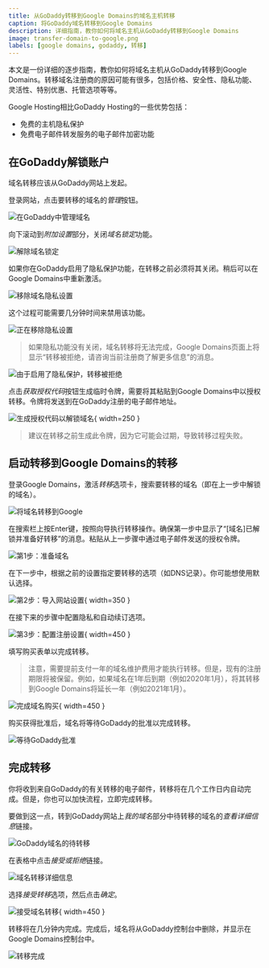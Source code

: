 ```yaml
---
title: 从GoDaddy转移到Google Domains的域名主机转移
caption: 将GoDaddy域名转移到Google Domains
description: 详细指南，教你如何将域名主机从GoDaddy转移到Google Domains
image: transfer-domain-to-google.png
labels: [google domains, godaddy, 转移]
---
```

本文是一份详细的逐步指南，教你如何将域名主机从GoDaddy转移到Google Domains。转移域名注册商的原因可能有很多，包括价格、安全性、隐私功能、灵活性、特别优惠、托管选项等等。

Google Hosting相比GoDaddy Hosting的一些优势包括：

* 免费的主机隐私保护
* 免费电子邮件转发服务的电子邮件加密功能

## 在GoDaddy解锁账户

域名转移应该从GoDaddy网站上发起。

登录网站，点击要转移的域名的*管理*按钮。

![在GoDaddy中管理域名](manage-domain.png)

向下滚动到*附加设置*部分，关闭*域名锁定*功能。

![解除域名锁定](unlock-godaddy-domain.png)

如果你在GoDaddy启用了隐私保护功能，在转移之前必须将其关闭。稍后可以在Google Domains中重新激活。

![移除域名隐私设置](remove-privacy.png)

这个过程可能需要几分钟时间来禁用该功能。

![正在移除隐私设置](remove-privacy-pending.png)

> 如果隐私功能没有关闭，域名转移将无法完成，Google Domains页面上将显示“转移被拒绝，请咨询当前注册商了解更多信息”的消息。

![由于启用了隐私保护，转移被拒绝](google-domains-transfer-rejected.png)

点击*获取授权代码*按钮生成临时令牌，需要将其粘贴到Google Domains中以授权转移。令牌将发送到在GoDaddy注册的电子邮件地址。

![生成授权代码以解锁域名](get-authorization-code.png){ width=250 }

> 建议在转移之前生成此令牌，因为它可能会过期，导致转移过程失败。

## 启动转移到Google Domains的转移

登录Google Domains，激活*转移*选项卡，搜索要转移的域名（即在上一步中解锁的域名）。

![将域名转移到Google](transfer-domain-to-google.png)

在搜索栏上按Enter键，按照向导执行转移操作。确保第一步中显示了“[域名]已解锁并准备好转移”的消息。粘贴从上一步骤中通过电子邮件发送的授权令牌。

![第1步：准备域名](transfer-form.png)

在下一步中，根据之前的设置指定要转移的选项（如DNS记录）。你可能想使用默认选择。

![第2步：导入网站设置](import-web-settings-records.png){ width=350 }

在接下来的步骤中配置隐私和自动续订选项。

![第3步：配置注册设置](config-registry-settings.png){ width=450 }

填写购买表单以完成转移。

> 注意，需要提前支付一年的域名维护费用才能执行转移。但是，现有的注册期限将被保留。例如，如果域名在1年后到期（例如2020年1月），将其转移到Google Domains将延长一年（例如2021年1月）。

![完成域名购买](purchase-form.png){ width=450 }

购买获得批准后，域名将等待GoDaddy的批准以完成转移。

![等待GoDaddy批准](pending-domain-waiting-for-approval.png)

## 完成转移

你将收到来自GoDaddy的有关转移的电子邮件，转移将在几个工作日内自动完成。但是，你也可以加快流程，立即完成转移。

要做到这一点，转到GoDaddy网站上*我的域名*部分中待转移的域名的*查看详细信息*链接。

![GoDaddy域名的待转移](mydomains-pending-transfer.png)

在表格中点击*接受或拒绝*链接。

![域名转移详细信息](domain-transfer-details.png)

选择*接受转移*选项，然后点击*确定*。

![接受域名转移](accept-transfer.png){ width=450 }

转移将在几分钟内完成。完成后，域名将从GoDaddy控制台中删除，并显示在Google Domains控制台中。

![转移完成](transfer-completed.png)